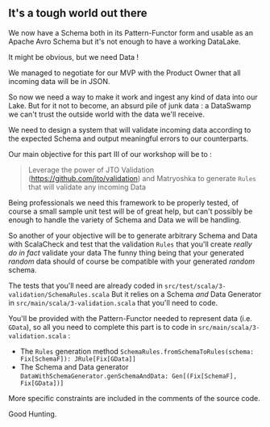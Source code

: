 ## It's a tough world out there

We now have a Schema both in its Pattern-Functor form and usable as an Apache Avro Schema
but it's not enough to have a working DataLake.

It might be obvious, but we need Data !

We managed to negotiate for our MVP with the Product Owner that all incoming data will be in JSON.

So now we need a way to make it work and ingest any kind of data into our Lake.
But for it not to become, an absurd pile of junk data : a DataSwamp
we can't trust the outside world with the data we'll receive.

We need to design a system that will validate incoming data according to the expected Schema
and output meaningful errors to our counterparts.

Our main objective for this part III of our workshop will be to :

> Leverage the power of JTO Validation (https://github.com/jto/validation)
> and Matryoshka to generate `Rules` that will validate any incoming Data

Being professionals we need this framework to be properly tested, of course a small sample unit test
will be of great help, but can't possibly be enough to handle the variety of Schema and Data we will be handling.

So another of your objective will be to generate arbitrary Schema and Data with ScalaCheck and
test that the validation `Rules` that you'll create *really do in fact* validate your data
The funny thing being that your generated *random* data should of course be compatible with your generated *random* schema.

The tests that you'll need are already coded in `src/test/scala/3-validation/SchemaRules.scala`
But it relies on a Schema *and* Data Generator in `src/main/scala/3-validation.scala` that you'll need to code.

You'll be provided with the Pattern-Functor needed to represent data (i.e. `GData`),
so all you need to complete this part is to code in `src/main/scala/3-validation.scala` :
* The `Rules` generation method `SchemaRules.fromSchemaToRules(schema: Fix[SchemaF]): JRule[Fix[GData]]`
* The Schema and Data generator `DataWithSchemaGenerator.genSchemaAndData: Gen[(Fix[SchemaF], Fix[GData])]`

More specific constraints are included in the comments of the source code.

Good Hunting.